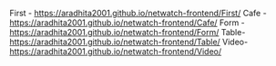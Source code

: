 First - https://aradhita2001.github.io/netwatch-frontend/First/
Cafe - https://aradhita2001.github.io/netwatch-frontend/Cafe/
Form - https://aradhita2001.github.io/netwatch-frontend/Form/
Table- https://aradhita2001.github.io/netwatch-frontend/Table/
Video- https://aradhita2001.github.io/netwatch-frontend/Video/ 